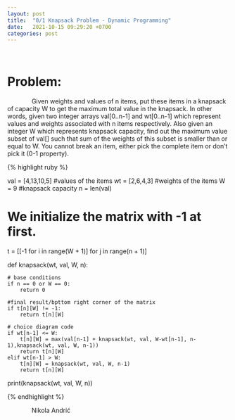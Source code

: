 ```yaml
---
layout: post
title:  "0/1 Knapsack Problem - Dynamic Programming"
date:   2021-10-15 09:29:20 +0700
categories: post
---
```


 &nbsp;&nbsp;&nbsp;&nbsp;&nbsp;&nbsp;&nbsp;&nbsp;&nbsp;&nbsp;&nbsp;&nbsp;&nbsp;

# Problem:

 &nbsp;&nbsp;&nbsp;&nbsp;&nbsp;&nbsp;&nbsp;&nbsp;&nbsp;&nbsp;&nbsp;&nbsp;&nbsp;
 Given weights and values of n items, put these items in a knapsack of capacity W to get the maximum total value in the knapsack. In other words, given two integer arrays val[0..n-1] and wt[0..n-1] which represent values and weights associated with n items respectively. Also given an integer W which represents knapsack capacity, find out the maximum value subset of val[] such that sum of the weights of this subset is smaller than or equal to W. You cannot break an item, either pick the complete item or don’t pick it (0-1 property).
 
{% highlight ruby %}

val = [4,13,10,5] #values of the items
wt = [2,6,4,3] #weights of the items
W = 9 #knapsack capacity
n = len(val)
 
# We initialize the matrix with -1 at first.
t = [[-1 for i in range(W + 1)] for j in range(n + 1)]


def knapsack(wt, val, W, n):
 
    # base conditions
    if n == 0 or W == 0:
        return 0
    
    #final result/bpttom right corner of the matrix
    if t[n][W] != -1:
        return t[n][W]
 
    # choice diagram code
    if wt[n-1] <= W:
        t[n][W] = max(val[n-1] + knapsack(wt, val, W-wt[n-1], n-1),knapsack(wt, val, W, n-1))
        return t[n][W]
    elif wt[n-1] > W:
        t[n][W] = knapsack(wt, val, W, n-1)
        return t[n][W]
 
 
print(knapsack(wt, val, W, n))


{% endhighlight %}
 
 &nbsp;&nbsp;&nbsp;&nbsp;&nbsp;&nbsp;&nbsp;&nbsp;&nbsp;&nbsp;&nbsp;&nbsp;&nbsp;
 Nikola Andrić

 

